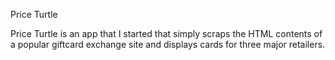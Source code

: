 Price Turtle

Price Turtle is an app that I started that simply scraps the HTML contents of a popular giftcard exchange site and displays cards for three major retailers.

